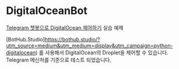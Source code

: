 # DigitalOceanBot

[Telegram 챗봇으로 DigitalOcean 제어하기](https://medium.com/bothub-studio/) 실습 예제

[BotHub.Studio]https://bothub.studio/?utm_source=medium&utm_medium=display&utm_campaign=python-digitalocean) 를 사용해서 DigitalOcean의 Droplet을 제어할 수 있습니다.
Telegram 메신저를 기준으로 테스트 되었습니다.
